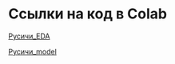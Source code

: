 # Ссылки на код в Colab

[Русичи_EDA](https://colab.research.google.com/drive/11czCxoIhFAV23AQxFoE095_6LUiBuhoZ?usp=sharing)

[Русичи_model](https://colab.research.google.com/drive/1AmKsJ04enbfjfJBAL2jroyt8nGu9o9Ja?usp=sharing)
